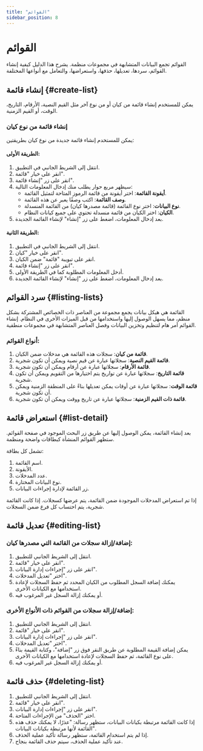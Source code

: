 ```yaml
---
title: "القوائم"
sidebar_position: 8
---
```


# القوائم
القوائم تجمع البيانات المتشابهة في مجموعات منظمة. يشرح هذا الدليل كيفية إنشاء القوائم، سردها، تعديلها، حذفها، واستعراضها، والتعامل مع أنواعها المختلفة.

## إنشاء قائمة {#create-list}

يمكن للمستخدم إنشاء قائمة من كيان أو من نوع آخر مثل القيم النصية، الأرقام، التاريخ، الوقت، أو القيم الزمنية.

### إنشاء قائمة من نوع كيان

يمكن للمستخدم إنشاء قائمة جديدة من نوع كيان بطريقتين:

#### الطريقة الأولى:

1. انتقل إلى الشريط الجانبي في التطبيق.
2. انقر على خيار "قائمة".
3. انقر على زر "إنشاء قائمة".
4. سيظهر مربع حوار يطلب منك إدخال المعلومات التالية:
   - **أيقونة القائمة**: اختر أيقونة من قائمة الرموز المتاحة لتمثيل القائمة.
   - **وصف القائمة**: اكتب وصفًا يعبر عن هذه القائمة.
   - **نوع البيانات**: اختر نوع القائمة (قائمة مصدرها كيان) من القائمة المنسدلة.
   - **الكيان**: اختر الكيان من قائمة منسدلة تحتوي على جميع كيانات النظام.
5. بعد إدخال المعلومات، اضغط على زر "إنشاء" لإنشاء القائمة الجديدة.

#### الطريقة الثانية:

1. انتقل إلى الشريط الجانبي في التطبيق.
2. انقر على خيار "كيان".
3. انقر على تبويبة "قائمة" ضمن الكيان.
4. انقر على زر "إنشاء قائمة".
5. أدخل المعلومات المطلوبة كما في الطريقة الأولى.
6. بعد إدخال المعلومات، اضغط على زر "إنشاء" لإنشاء القائمة الجديدة.

## سرد القوائم {#listing-lists}

القائمة هي هيكل بيانات يجمع مجموعة من العناصر ذات الخصائص المشتركة بشكل منظم، مما يسهل الوصول إليها واستخدامها من قبل الميزات الأخرى في النظام. إنشاء القوائم أمر هام لتنظيم وتخزين البيانات وفصل العناصر المتشابهة في مجموعات منطقية.

### أنواع القوائم:

1. **قائمة من كيان**: سجلات هذه القائمة هي مدخلات ضمن الكيان.
2. **قائمة القيم النصية**: سجلاتها عبارة عن قيم نصية ويمكن أن تكون شجرية.
3. **قائمة الأرقام**: سجلاتها عبارة عن أرقام ويمكن أن تكون شجرية.
4. **قائمة التاريخ**: سجلاتها عبارة عن تواريخ يتم اختيارها من التقويم ويمكن أن تكون شجرية.
5. **قائمة الوقت**: سجلاتها عبارة عن أوقات يمكن تعديلها بناءً على المنطقة الزمنية ويمكن أن تكون شجرية.
6. **قائمة ذات القيم الزمنية**: سجلاتها عبارة عن تاريخ ووقت ويمكن أن تكون شجرية.

## استعراض قائمة {#list-detail}

بعد إنشاء القائمة، يمكن الوصول إليها عن طريق زر البحث الموجود في صفحة القوائم. ستظهر القوائم المنشأة كبطاقات واضحة ومنظمة.

تشمل كل بطاقة:
1. اسم القائمة.
2. الأيقونة.
3. عدد المدخلات.
4. نوع البيانات المختارة.
5. زر القائمة لإدارة إجراءات البيانات.

إذا تم استعراض المدخلات الموجودة ضمن القائمة، يتم عرضها كسجلات. إذا كانت القائمة شجرية، يتم احتساب كل فرع ضمن السجلات.

## تعديل قائمة {#editing-list}

### إضافة/إزالة سجلات من القائمة التي مصدرها كيان:

1. انتقل إلى الشريط الجانبي للتطبيق.
2. انقر على خيار "قائمة".
3. انقر على زر "إجراءات إدارة البيانات".
4. اختر "تعديل المدخلات".
5. يمكنك إضافة السجل المطلوب من الكيان المحدد ثم حفظ السجلات لإعادة استخدامها مع الكيانات الأخرى.
6. أو يمكنك إزالة السجل غير المرغوب فيه.

### إضافة/إزالة سجلات من القوائم ذات الأنواع الأخرى:

1. انتقل إلى الشريط الجانبي للتطبيق.
2. انقر على خيار "قائمة".
3. انقر على زر "إجراءات إدارة البيانات".
4. اختر "تعديل المدخلات".
5. يمكن إضافة القيمة المطلوبة عن طريق النقر فوق زر "إضافة"، وكتابة القيمة بناءً على نوع القائمة، ثم حفظ السجلات لإعادة استخدامها مع الكيانات الأخرى.
6. أو يمكنك إزالة السجل غير المرغوب فيه.

## حذف قائمة {#deleting-list}

1. انتقل إلى الشريط الجانبي للتطبيق.
2. انقر على خيار "قائمة".
3. انقر على زر "إجراءات إدارة البيانات".
4. اختر "الحذف" من الإجراءات المتاحة.
5. إذا كانت القائمة مرتبطة بكيانات البيانات، ستظهر رسالة: "عذرًا، لا يمكنك حذف هذه القائمة لأنها مرتبطة بكيانات البيانات".
6. إذا لم يتم استخدام القائمة، ستظهر رسالة تأكيد عملية الحذف.
7. عند تأكيد عملية الحذف، سيتم حذف القائمة بنجاح.
